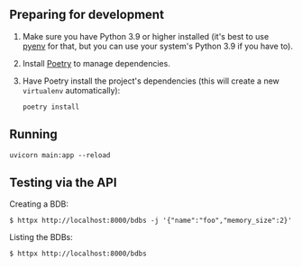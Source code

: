 ## Preparing for development

1. Make sure you have Python 3.9 or higher installed (it's best to use [pyenv](https://github.com/pyenv/pyenv#installation) for that, but you can use your system's Python 3.9 if you have to).
2. Install [Poetry](https://python-poetry.org/docs/#installation) to manage dependencies.
3. Have Poetry install the project's dependencies (this will create a new `virtualenv` automatically):

       poetry install


## Running

    uvicorn main:app --reload


## Testing via the API

Creating a BDB:

    $ httpx http://localhost:8000/bdbs -j '{"name":"foo","memory_size":2}'

Listing the BDBs:

    $ httpx http://localhost:8000/bdbs
